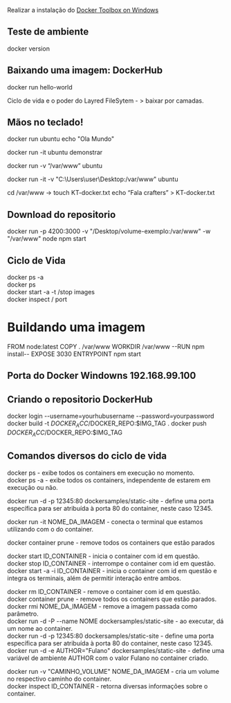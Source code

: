 Realizar a instalação do [Docker Toolbox on Windows](https://docs.docker.com/docker-for-windows/)

## Teste de ambiente
docker version 

## Baixando uma imagem: DockerHub
docker run hello-world <br/>

Ciclo de vida e o poder do Layred FileSytem - > baixar por camadas.<br/>

## Mãos no teclado!
docker run ubuntu echo "Ola Mundo"<br/>

docker run -it ubuntu  demonstrar<br/>

docker run -v “/var/www” ubuntu<br/>

docker run -it -v "C:\Users\user\Desktop:/var/www" ubuntu<br/>

cd /var/www -> touch KT-docker.txt echo “Fala crafters” > KT-docker.txt<br/>

## Download do repositorio

docker run -p 4200:3000 -v "/Desktop/volume-exemplo:/var/www" -w "/var/www" node npm start<br/>

## Ciclo de Vida
docker ps -a<br/>
docker ps<br/>
docker start -a -t /stop images<br/>
docker inspect / port<br/>

# Buildando uma imagem

  FROM node:latest
  COPY . /var/www
  WORKDIR /var/www
  --RUN npm install--
  EXPOSE 3030
  ENTRYPOINT npm start
  
## Porta do Docker Windowns 192.168.99.100

## Criando o repositorio DockerHub

docker login --username=yourhubusername --password=yourpassword
docker build -t $DOCKER_ACC/$DOCKER_REPO:$IMG_TAG .
docker push $DOCKER_ACC/$DOCKER_REPO:$IMG_TAG


## Comandos diversos do ciclo de vida

docker ps - exibe todos os containers em execução no momento.<br/>
docker ps -a - exibe todos os containers, independente de estarem em execução ou não.<br/>

docker run -d -p 12345:80 dockersamples/static-site - define uma porta específica para ser atribuída à porta 80 do container, neste caso 12345.<br/>

docker run -it NOME_DA_IMAGEM - conecta o terminal que estamos utilizando com o do container.<br/>

docker container prune - remove todos os containers que estão parados<br/>

docker start ID_CONTAINER - inicia o container com id em questão.<br/>
docker stop ID_CONTAINER - interrompe o container com id em questão.<br/>
docker start -a -i ID_CONTAINER - inicia o container com id em questão e integra os terminais, além de permitir interação entre ambos.<br/>

docker rm ID_CONTAINER - remove o container com id em questão.<br/>
docker container prune - remove todos os containers que estão parados.<br/>
docker rmi NOME_DA_IMAGEM - remove a imagem passada como parâmetro.<br/>
docker run -d -P --name NOME dockersamples/static-site - ao executar, dá um nome ao container.<br/>
docker run -d -p 12345:80 dockersamples/static-site - define uma porta específica para ser atribuída à porta 80 do container, neste caso 12345.<br/>
docker run -d -e AUTHOR="Fulano" dockersamples/static-site - define uma variável de ambiente AUTHOR com o valor Fulano no container criado.<br/>

docker run -v "CAMINHO_VOLUME" NOME_DA_IMAGEM - cria um volume no respectivo caminho do container.<br/>
docker inspect ID_CONTAINER - retorna diversas informações sobre o container.<br/>







